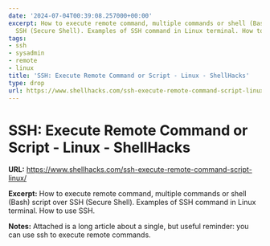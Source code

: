 ```yaml
---
date: '2024-07-04T00:39:08.257000+00:00'
excerpt: How to execute remote command, multiple commands or shell (Bash) script over
  SSH (Secure Shell). Examples of SSH command in Linux terminal. How to use SSH.
tags:
- ssh
- sysadmin
- remote
- linux
title: 'SSH: Execute Remote Command or Script - Linux - ShellHacks'
type: drop
url: https://www.shellhacks.com/ssh-execute-remote-command-script-linux/
---
```


# SSH: Execute Remote Command or Script - Linux - ShellHacks

**URL:** https://www.shellhacks.com/ssh-execute-remote-command-script-linux/

**Excerpt:** How to execute remote command, multiple commands or shell (Bash) script over SSH (Secure Shell). Examples of SSH command in Linux terminal. How to use SSH.

**Notes:**
Attached is a long article about a single, but useful reminder: you can use ssh to execute remote commands. 
